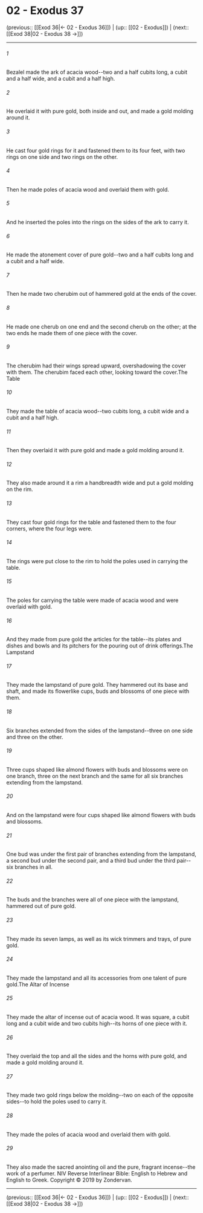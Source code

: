# 02 - Exodus 37

(previous:: [[Exod 36|← 02 - Exodus 36]]) | (up:: [[02 - Exodus]]) | (next:: [[Exod 38|02 - Exodus 38 →]])

***


###### 1 
Bezalel made the ark of acacia wood--two and a half cubits long, a cubit and a half wide, and a cubit and a half high. 

###### 2 
He overlaid it with pure gold, both inside and out, and made a gold molding around it. 

###### 3 
He cast four gold rings for it and fastened them to its four feet, with two rings on one side and two rings on the other. 

###### 4 
Then he made poles of acacia wood and overlaid them with gold. 

###### 5 
And he inserted the poles into the rings on the sides of the ark to carry it. 

###### 6 
He made the atonement cover of pure gold--two and a half cubits long and a cubit and a half wide. 

###### 7 
Then he made two cherubim out of hammered gold at the ends of the cover. 

###### 8 
He made one cherub on one end and the second cherub on the other; at the two ends he made them of one piece with the cover. 

###### 9 
The cherubim had their wings spread upward, overshadowing the cover with them. The cherubim faced each other, looking toward the cover.The Table 

###### 10 
They made the table of acacia wood--two cubits long, a cubit wide and a cubit and a half high. 

###### 11 
Then they overlaid it with pure gold and made a gold molding around it. 

###### 12 
They also made around it a rim a handbreadth wide and put a gold molding on the rim. 

###### 13 
They cast four gold rings for the table and fastened them to the four corners, where the four legs were. 

###### 14 
The rings were put close to the rim to hold the poles used in carrying the table. 

###### 15 
The poles for carrying the table were made of acacia wood and were overlaid with gold. 

###### 16 
And they made from pure gold the articles for the table--its plates and dishes and bowls and its pitchers for the pouring out of drink offerings.The Lampstand 

###### 17 
They made the lampstand of pure gold. They hammered out its base and shaft, and made its flowerlike cups, buds and blossoms of one piece with them. 

###### 18 
Six branches extended from the sides of the lampstand--three on one side and three on the other. 

###### 19 
Three cups shaped like almond flowers with buds and blossoms were on one branch, three on the next branch and the same for all six branches extending from the lampstand. 

###### 20 
And on the lampstand were four cups shaped like almond flowers with buds and blossoms. 

###### 21 
One bud was under the first pair of branches extending from the lampstand, a second bud under the second pair, and a third bud under the third pair--six branches in all. 

###### 22 
The buds and the branches were all of one piece with the lampstand, hammered out of pure gold. 

###### 23 
They made its seven lamps, as well as its wick trimmers and trays, of pure gold. 

###### 24 
They made the lampstand and all its accessories from one talent of pure gold.The Altar of Incense 

###### 25 
They made the altar of incense out of acacia wood. It was square, a cubit long and a cubit wide and two cubits high--its horns of one piece with it. 

###### 26 
They overlaid the top and all the sides and the horns with pure gold, and made a gold molding around it. 

###### 27 
They made two gold rings below the molding--two on each of the opposite sides--to hold the poles used to carry it. 

###### 28 
They made the poles of acacia wood and overlaid them with gold. 

###### 29 
They also made the sacred anointing oil and the pure, fragrant incense--the work of a perfumer. NIV Reverse Interlinear Bible: English to Hebrew and English to Greek. Copyright © 2019 by Zondervan.

***

(previous:: [[Exod 36|← 02 - Exodus 36]]) | (up:: [[02 - Exodus]]) | (next:: [[Exod 38|02 - Exodus 38 →]])
